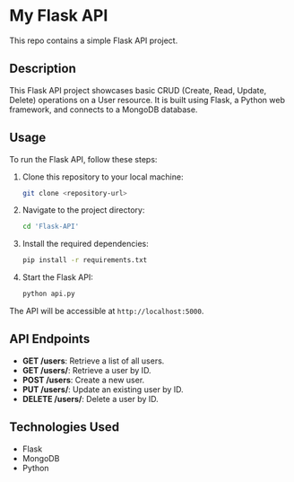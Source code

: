 # My Flask API

This repo contains a simple Flask API project.

## Description

This Flask API project showcases basic CRUD (Create, Read, Update, Delete) operations on a User resource. It is built using Flask, a Python web framework, and connects to a MongoDB database.

## Usage

To run the Flask API, follow these steps:

1. Clone this repository to your local machine:

   ```bash
   git clone <repository-url>
   ```

2. Navigate to the project directory:

   ```bash
   cd 'Flask-API'
   ```

3. Install the required dependencies:

   ```bash
   pip install -r requirements.txt
   ```

4. Start the Flask API:

   ```bash
   python api.py
   ```

The API will be accessible at `http://localhost:5000`.

## API Endpoints

- **GET /users**: Retrieve a list of all users.
- **GET /users/<id>**: Retrieve a user by ID.
- **POST /users**: Create a new user.
- **PUT /users/<id>**: Update an existing user by ID.
- **DELETE /users/<id>**: Delete a user by ID.

## Technologies Used

- Flask
- MongoDB
- Python
